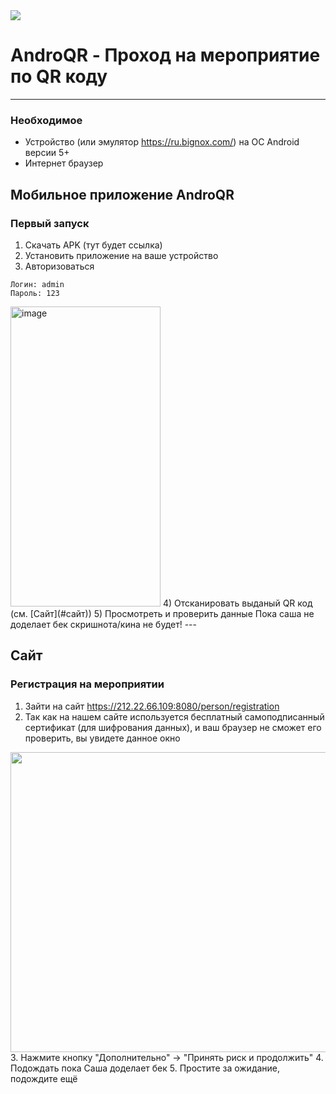 <img src="https://i.ibb.co/h28txBv/androqr-bg.jpg">

# AndroQR - Проход на мероприятие по QR коду
---

### Необходимое
- Устройство (или эмулятор https://ru.bignox.com/) на ОС Android версии 5+
- Интернет браузер

## Мобильное приложение AndroQR
### Первый запуск

1) Скачать APK (тут будет ссылка)
2) Установить приложение на ваше устройство
3) Авторизоваться
```YML
Логин: admin
Пароль: 123
```
<img src="https://i.ibb.co/F7bHmJv/image.png" alt="image" width=240px height=480px>
4) Отсканировать выданый QR код (см. [Сайт](#сайт))
5) Просмотреть и проверить данные
Пока саша не доделает бек скришнота/кина не будет!
---

## Сайт 
### Регистрация на мероприятии
1. Зайти на сайт https://212.22.66.109:8080/person/registration
2. Так как на нашем сайте используется бесплатный самоподписанный сертификат (для шифрования данных), и ваш браузер не сможет его проверить, вы увидете данное окно
<img src="https://i.ibb.co/71ZpSWQ/image.png" width=860px height=480px>
3. Нажмите кнопку "Дополнительно" -> "Принять риск и продолжить"
4. Подождать пока Саша доделает бек
5. Простите за ожидание, подождите ещё
 
